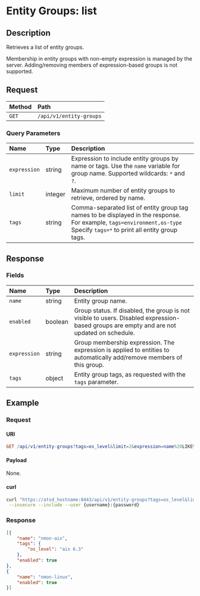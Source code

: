 # Entity Groups: list

## Description

Retrieves a list of entity groups.

Membership in entity groups with non-empty expression is managed by the server. Adding/removing members of expression-based groups is not supported.

## Request

| **Method** | **Path** |
|:---|:---|
| `GET` | `/api/v1/entity-groups` |

### Query Parameters

|**Name**|**Type**|**Description**|
|:---|:---|:---|
| `expression` |string|Expression to include entity groups by name or tags. Use the `name` variable for group name. Supported wildcards: `*` and `?`.|
| `limit` |integer|Maximum number of entity groups to retrieve, ordered by name.|
| `tags` |string|Comma-separated list of entity group tag names to be displayed in the response.<br>For example, `tags=environment,os-type`<br>Specify `tags=*` to print all entity group tags.|

## Response

### Fields

| **Name** | **Type** | **Description** |
|:---|:---|:---|
| `name` | string| Entity group name. |
| `enabled` | boolean | Group status. If disabled, the group is not visible to users. Disabled expression-based groups are empty and are not updated on schedule. |
| `expression` | string | Group membership expression. The expression is applied to entities to automatically add/remove members of this group.|
| `tags` | object | Entity group tags, as requested with the `tags` parameter. |

## Example

### Request

#### URI

```elm
GET /api/v1/entity-groups?tags=os_level&limit=2&expression=name%20LIKE%20%27nmon*%27
```

#### Payload

None.

#### curl

```bash
curl "https://atsd_hostname:8443/api/v1/entity-groups?tags=os_level&limit=2&expression=name%20LIKE%20%27nmon*%27" \
 --insecure --include --user {username}:{password}
```

### Response

```json
[{
    "name": "nmon-aix",
    "tags": {
        "os_level": "aix 6.3"
    },
    "enabled": true
},
{
    "name": "nmon-linux",
    "enabled": true
}]
```